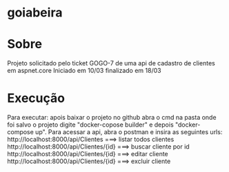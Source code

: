 # goiabeira
# Sobre

Projeto solicitado pelo ticket GOGO-7 de uma api de cadastro de clientes em aspnet.core
Iniciado em 10/03
finalizado em 18/03


# Execução

Para executar: apois baixar o projeto no github abra o cmd na pasta onde foi salvo o projeto digite "docker-copose builder" e depois "docker-compose up".
Para acessar a api, abra o postman e insira as seguintes urls:
http://localhost:8000/api/Clientes ===> listar todos clientes
http://localhost:8000/api/Clientes/{id} ===> buscar cliente por id
http://localhost:8000/api/Clientes/{id} ===> editar cliente
http://localhost:8000/api/Clientes/{id} ===> excluir cliente
